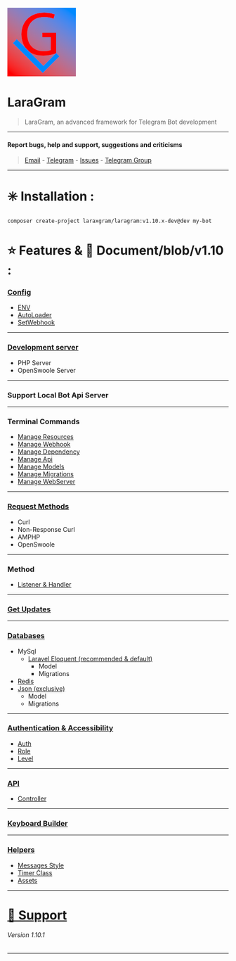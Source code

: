 ![LaraGram](Image/LaraGram.png)
# LaraGram
> LaraGram, an advanced framework for Telegram Bot development
---

#### Report bugs, help and support, suggestions and criticisms
> [Email](mailto:laraxgram@gmail.com) - [Telegram](https://telegram.me/amirh_krgr) - [Issues](https://github.com/laraXgram/LaraGram/issues) - [Telegram Group](https://telegram.me/LaraGramChat)
---
# ✳️ Installation :
```bash
composer create-project laraxgram/laragram:v1.10.x-dev@dev my-bot
```


# ⭐ Features & 📙 Document/blob/v1.10 :
### [Config](https://github.com/laraXgram/Document/blob/v1.10/config.md)
- [ENV](https://github.com/laraXgram/Document/blob/v1.10/blob/v1.10/config.md#env)
- [AutoLoader](https://github.com/laraXgram/Document/blob/v1.10/config.md#AutoLoader)
- [SetWebhook](https://github.com/laraXgram/Document/blob/v1.10/config.md#SetWebhook)
---
### [Development server](https://github.com/laraXgram/Document/blob/v1.10/commands.md#WebServer)
- PHP Server
- OpenSwoole Server
---
### Support Local Bot Api Server

---
### Terminal Commands
- [Manage Resources](https://github.com/laraXgram/Document/blob/v1.10/commands.md#Resources)
- [Manage Webhook](https://github.com/laraXgram/Document/blob/v1.10/commands.md#Webhook)
- [Manage Dependency](https://github.com/laraXgram/Document/blob/v1.10/commands.md#Dependency)
- [Manage Api](https://github.com/laraXgram/Document/blob/v1.10/commands.md#Api)
- [Manage Models](https://github.com/laraXgram/Document/blob/v1.10/commands.md#Models)
- [Manage Migrations](https://github.com/laraXgram/Document/blob/v1.10/commands.md#Migrations)
- [Manage WebServer](https://github.com/laraXgram/Document/blob/v1.10/commands.md#WebServer)
---
### [Request Methods](https://github.com/laraXgram/Document/blob/v1.10/methods.md#Request%20Method)
- Curl
- Non-Response Curl
- AMPHP
- OpenSwoole
---
### Method
- [Listener & Handler](https://github.com/laraXgram/Document/blob/v1.10/methods.md)
---
### [Get Updates](https://github.com/laraXgram/Document/blob/v1.10/updates.md)

---
### [Databases](https://github.com/laraXgram/Document/blob/v1.10/databases.md)
- MySql
    - [Laravel Eloquent (recommended & default)](https://github.com/laraXgram/Document/blob/v1.10/eloquent.md)
        - Model
        - Migrations
- [Redis](https://github.com/laraXgram/Document/blob/v1.10/redis.md)
- [Json (exclusive)](https://github.com/laraXgram/Document/blob/v1.10/json.md)
    - Model
    - Migrations
---
### [Authentication & Accessibility](https://github.com/laraXgram/Document/blob/v1.10/authentication.md)
- [Auth](https://github.com/laraXgram/Document/blob/v1.10/authentication.md#Check%20Status)
- [Role](https://github.com/laraXgram/Document/blob/v1.10/authentication.md#Role)
- [Level](https://github.com/laraXgram/Document/blob/v1.10/authentication.md#Level)
---
### [API](https://github.com/laraXgram/Document/blob/v1.10/api.md)
- [Controller](https://github.com/laraXgram/Document/blob/v1.10/api.md#Controller)
---
### [Keyboard Builder](https://github.com/laraXgram/Document/blob/v1.10/keyboard.md)

---
### [Helpers](https://github.com/laraXgram/Document/blob/v1.10/helpers.md)
- [Messages Style](https://github.com/laraXgram/Document/blob/v1.10/helpers.md#Style)
- [Timer Class](https://github.com/laraXgram/Document/blob/v1.10/helpers.md#Timer)
- [Assets](https://github.com/laraXgram/Document/blob/v1.10/helpers.md#Assets)
---
# [🚨 Support](https://github.com/laraXgram/Document/blob/v1.10/supports.md)

###### Version 1.10.1

---
